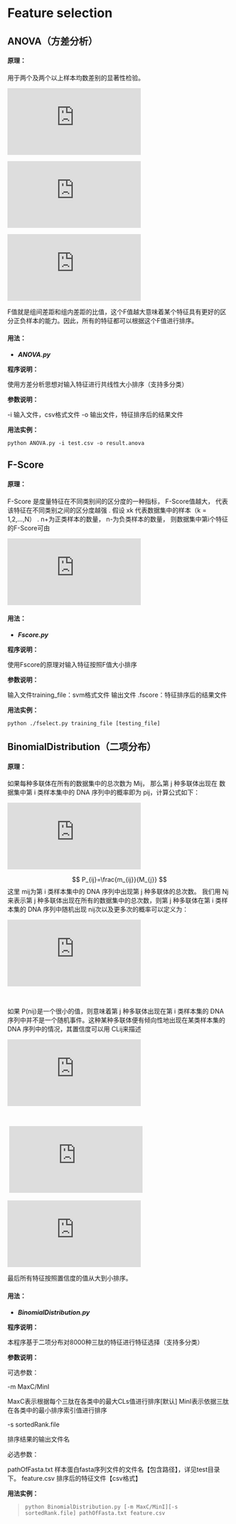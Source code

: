 # Feature selection

## ANOVA（方差分析）

#### 原理：

用于两个及两个以上样本均数差别的显著性检验。

![F(\xi)=\dfrac{s_{B}^{2}(\xi)}{s_{W}^{2}(\xi)}](http://latex.codecogs.com/gif.latex?F%28%5Cxi%29%3D%5Cdfrac%7Bs_%7BB%7D%5E%7B2%7D%28%5Cxi%29%7D%7Bs_%7BW%7D%5E%7B2%7D%28%5Cxi%29%7D)



![s_B^2(\xi)=\sum_{i=1}^{K}m_i\frac{\left ( \frac{\sum_{j=1}^{m_i}f_{\xi}^g(i,j)}{m_i}-\frac{\sum_{i=1}^{K}\sum_{j=1}^{m_i}f_{\xi}^g(i,j)}{\sum_{i=1}^{K}m_i} \right )^2}{df_B}](http://latex.codecogs.com/gif.latex?s_B%5E2%28%5Cxi%29%3D%5Csum_%7Bi%3D1%7D%5E%7BK%7Dm_i%5Cfrac%7B%5Cleft%20%28%20%5Cfrac%7B%5Csum_%7Bj%3D1%7D%5E%7Bm_i%7Df_%7B%5Cxi%7D%5Eg%28i%2Cj%29%7D%7Bm_i%7D-%5Cfrac%7B%5Csum_%7Bi%3D1%7D%5E%7BK%7D%5Csum_%7Bj%3D1%7D%5E%7Bm_i%7Df_%7B%5Cxi%7D%5Eg%28i%2Cj%29%7D%7B%5Csum_%7Bi%3D1%7D%5E%7BK%7Dm_i%7D%20%5Cright%20%29%5E2%7D%7Bdf_B%7D)



![s_W^2(\xi)=\sum_{i=1}^{K}\sum_{j=1}^{m_i}\frac{\left ( f_{\xi}^g(i,j)-\frac{\sum_{j=1}^{m_i}f_{\xi}^g(i,j)}{m_i} \right )^2}{df_W}](http://latex.codecogs.com/gif.latex?s_W%5E2%28%5Cxi%29%3D%5Csum_%7Bi%3D1%7D%5E%7BK%7D%5Csum_%7Bj%3D1%7D%5E%7Bm_i%7D%5Cfrac%7B%5Cleft%20%28%20f_%7B%5Cxi%7D%5Eg%28i%2Cj%29-%5Cfrac%7B%5Csum_%7Bj%3D1%7D%5E%7Bm_i%7Df_%7B%5Cxi%7D%5Eg%28i%2Cj%29%7D%7Bm_i%7D%20%5Cright%20%29%5E2%7D%7Bdf_W%7D)



F值就是组间差距和组内差距的比值，这个F值越大意味着某个特征具有更好的区分正负样本的能力。因此，所有的特征都可以根据这个F值进行排序。

#### 用法：

- ***ANOVA.py*** 

**程序说明：** 

使用方差分析思想对输入特征进行共线性大小排序（支持多分类）

**参数说明：** 

-i 输入文件，csv格式文件 
-o 输出文件，特征排序后的结果文件 

**用法实例：**

```
python ANOVA.py -i test.csv -o result.anova
```



## F-Score

#### 原理：

F-Score 是度量特征在不同类别间的区分度的一种指标， F-Score值越大， 代表该特征在不同类别之间的区分度越强 . 假设 xk 代表数据集中的样本（k = 1,2,…,N） . n+为正类样本的数量， n-为负类样本的数量， 则数据集中第i个特征的F-Score可由



![F_i=\frac{(\bar{x}_i^{(+)}-\bar{x}_i)^2+(\bar{x}_i^{(-)}-\bar{x}_i)^2}{\frac{1}{n_+-1}\sum_{k=1}^{n_+}(x_{k,i}^{(+)}+\bar{x}_i^{(+)})^2+\frac{1}{n_{-}-1}\sum_{k=1}^{n_{-}}(x_{k,i}^{(-)}-\bar{x}_i^{(-)})^2}](http://latex.codecogs.com/gif.latex?F_i%3D%5Cfrac%7B%28%5Cbar%7Bx%7D_i%5E%7B%28&plus;%29%7D-%5Cbar%7Bx%7D_i%29%5E2&plus;%28%5Cbar%7Bx%7D_i%5E%7B%28-%29%7D-%5Cbar%7Bx%7D_i%29%5E2%7D%7B%5Cfrac%7B1%7D%7Bn_&plus;-1%7D%5Csum_%7Bk%3D1%7D%5E%7Bn_&plus;%7D%28x_%7Bk%2Ci%7D%5E%7B%28&plus;%29%7D&plus;%5Cbar%7Bx%7D_i%5E%7B%28&plus;%29%7D%29%5E2&plus;%5Cfrac%7B1%7D%7Bn_%7B-%7D-1%7D%5Csum_%7Bk%3D1%7D%5E%7Bn_%7B-%7D%7D%28x_%7Bk%2Ci%7D%5E%7B%28-%29%7D-%5Cbar%7Bx%7D_i%5E%7B%28-%29%7D%29%5E2%7D)





#### 用法：

- ***Fscore.py*** 

**程序说明：** 

使用Fscore的原理对输入特征按照F值大小排序

**参数说明：** 

输入文件training_file：svm格式文件 
输出文件 .fscore：特征排序后的结果文件 

**用法实例：**

```
python ./fselect.py training_file [testing_file]
```



## BinomialDistribution（二项分布）

#### 原理：

如果每种多联体在所有的数据集中的总次数为 Mij， 那么第 j 种多联体出现在
数据集中第 i 类样本集中的 DNA 序列中的概率即为 pij，计算公式如下： 

![P_{ij}=\frac{m_{ij}}{M_{j}}](http://latex.codecogs.com/gif.latex?P_%7Bij%7D%3D%5Cfrac%7Bm_%7Bij%7D%7D%7BM_%7Bj%7D%7D)


$$
P_{ij}=\frac{m_{ij}}{M_{j}}
$$
这里 mij为第 i 类样本集中的 DNA 序列中出现第 j 种多联体的总次数。 我们用 Nj 来表示第 j 种多联体出现在所有的数据集中的总次数，则第 j 种多联体在第 i 类样本集的 DNA 序列中随机出现 nij次以及更多次的概率可以定义为： 



![P(n_{ij})=\sum_{m=n_{ij}}^{N_j}\frac{N_j^!}{m!(N_j-m)}P_i^m(1-p_i)^{N_j-m}\\](http://latex.codecogs.com/gif.latex?P%28n_%7Bij%7D%29%3D%5Csum_%7Bm%3Dn_%7Bij%7D%7D%5E%7BN_j%7D%5Cfrac%7BN_j%5E%21%7D%7Bm%21%28N_j-m%29%7DP_i%5Em%281-p_i%29%5E%7BN_j-m%7D%5C%5C)

​                                            

如果 P(nij)是一个很小的值，则意味着第 j 种多联体出现在第 i 类样本集的 DNA
序列中并不是一个随机事件。这种某种多联体便有倾向性地出现在某类样本集的
DNA 序列中的情况，其置信度可以用 CLij来描述   



![P_{ij}=\frac{m_{ij}}{M_{j}}](http://latex.codecogs.com/gif.latex?P_%7Bij%7D%3D%5Cfrac%7Bm_%7Bij%7D%7D%7BM_%7Bj%7D%7D)

​                                          

​                                                      ![CL_{ij}=1-P(n_{ij})](http://latex.codecogs.com/gif.latex?CL_%7Bij%7D%3D1-P%28n_%7Bij%7D%29)



![CL_{ij}=max(CL_{1j},CL_{2j})](http://latex.codecogs.com/gif.latex?CL_%7Bij%7D%3Dmax%28CL_%7B1j%7D%2CCL_%7B2j%7D%29)



最后所有特征按照置信度的值从大到小排序。

#### 用法：

- ***BinomialDistribution.py*** 

**程序说明：** 

本程序基于二项分布对8000种三肽的特征进行特征选择（支持多分类） 

**参数说明：** 

可选参数： 

-m MaxC/MinI  

MaxC表示根据每个三肽在各类中的最大CLs值进行排序[默认] 
MinI表示依据三肽在各类中的最小排序索引值进行排序 

-s sortedRank.file  

排序结果的输出文件名 

必选参数： 

pathOfFasta.txt  样本蛋白fasta序列文件的文件名【包含路径】，详见test目录下。
feature.csv  排序后的特征文件【csv格式】 

**用法实例：**

> ```
> python BinomialDistribution.py [-m MaxC/MinI][-s sortedRank.file] pathOfFasta.txt feature.csv
> ```
